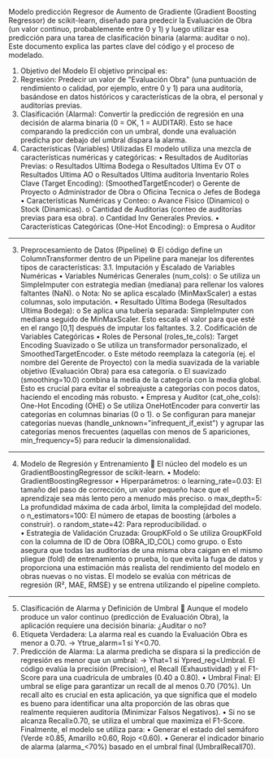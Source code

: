 Modelo predicción
Regresor de Aumento de Gradiente (Gradient Boosting Regressor) de scikit-learn, diseñado para predecir la Evaluación de Obra (un valor continuo, probablemente entre 0 y 1) y luego utilizar esa predicción para una tarea de clasificación binaria (alarma: auditar o no).
Este documento explica las partes clave del código y el proceso de modelado.
1. Objetivo del Modelo 
El objetivo principal es:
1.	Regresión: Predecir un valor de "Evaluación Obra" (una puntuación de rendimiento o calidad, por ejemplo, entre 0 y 1) para una auditoría, basándose en datos históricos y características de la obra, el personal y auditorías previas.
2.	Clasificación (Alarma): Convertir la predicción de regresión en una decisión de alarma binaria (0 = OK, 1 = AUDITAR). Esto se hace comparando la predicción con un umbral, donde una evaluación predicha por debajo del umbral dispara la alarma.
2. Características (Variables) Utilizadas 
El modelo utiliza una mezcla de características numéricas y categóricas:
•	Resultados de Auditorías Previas:
o	Resultados Ultima Bodega
o	Resultados Ultima Ev OT
o	Resultados Ultima AO
o	Resultados Ultima auditoria Inventario
Roles Clave (Target Encoding): (SmoothedTargetEncoder)
o	Gerente de Proyecto
o	Administrador de Obra
o	Oficina Tecnica
o	Jefes de Bodega
•	Características Numéricas y Conteo:
o	Avance Fisico (Dinamico)
o	Stock (Dinamicas).
o	Cantidad de Auditorias (conteo de auditorías previas para esa obra).
o	Cantidad Inv Generales Previos.
•	Características Categóricas (One-Hot Encoding):
o	Empresa
o	Auditor
________________________________________

3. Preprocesamiento de Datos (Pipeline) ⚙️
El código define un ColumnTransformer dentro de un Pipeline para manejar los diferentes tipos de características:
3.1. Imputación y Escalado de Variables Numéricas
•	Variables Numéricas Generales (num_cols):
o	Se utiliza un SimpleImputer con estrategia median (mediana) para rellenar los valores faltantes (NaN).
o	Nota: No se aplica escalado (MinMaxScaler) a estas columnas, solo imputación.
•	Resultado Última Bodega (Resultados Ultima Bodega):
o	Se aplica una tubería separada: SimpleImputer con mediana seguido de MinMaxScaler. Esto escala el valor para que esté en el rango [0,1] después de imputar los faltantes.
3.2. Codificación de Variables Categóricas
•	Roles de Personal (roles_te_cols): Target Encoding Suavizado
o	Se utiliza un transformador personalizado, el SmoothedTargetEncoder.
o	Este método reemplaza la categoría (ej. el nombre del Gerente de Proyecto) con la media suavizada de la variable objetivo (Evaluación Obra) para esa categoría.
o	El suavizado (smoothing=10.0) combina la media de la categoría con la media global. Esto es crucial para evitar el sobreajuste a categorías con pocos datos, haciendo el encoding más robusto.
•	Empresa y Auditor (cat_ohe_cols): One-Hot Encoding (OHE)
o	Se utiliza OneHotEncoder para convertir las categorías en columnas binarias (0 o 1).
o	Se configuran para manejar categorías nuevas (handle_unknown="infrequent_if_exist") y agrupar las categorías menos frecuentes (aquellas con menos de 5 apariciones, min_frequency=5) para reducir la dimensionalidad.
________________________________________
4. Modelo de Regresión y Entrenamiento 🧠
El núcleo del modelo es un GradientBoostingRegressor de scikit-learn.
•	Modelo: GradientBoostingRegressor
•	Hiperparámetros:
o	learning_rate=0.03: El tamaño del paso de corrección, un valor pequeño hace que el aprendizaje sea más lento pero a menudo más preciso.
o	max_depth=5: La profundidad máxima de cada árbol, limita la complejidad del modelo.
o	n_estimators=100: El número de etapas de boosting (árboles a construir).
o	random_state=42: Para reproducibilidad.
o	
•	Estrategia de Validación Cruzada: GroupKFold
o	Se utiliza GroupKFold con la columna de ID de Obra (OBRA_ID_COL) como grupo.
o	Esto asegura que todas las auditorías de una misma obra caigan en el mismo pliegue (fold) de entrenamiento o prueba, lo que evita la fuga de datos y proporciona una estimación más realista del rendimiento del modelo en obras nuevas o no vistas.
El modelo se evalúa con métricas de regresión (R², MAE, RMSE) y se entrena utilizando el pipeline completo.
________________________________________
5. Clasificación de Alarma y Definición de Umbral 🚨
Aunque el modelo produce un valor continuo (predicción de Evaluación Obra), la aplicación requiere una decisión binaria: ¿Auditar o no?
1.	Etiqueta Verdadera: La alarma real es cuando la Evaluación Obra es menor a 0.70. → Ytrue_alarm=1 si Y<0.70.
2.	Predicción de Alarma: La alarma predicha se dispara si la predicción de regresión es menor que un umbral: → Yhat=1 si Ypred_reg<Umbral.
El código evalúa la precisión (Precision), el Recall (Exhaustividad) y el F1-Score para una cuadrícula de umbrales (0.40 a 0.80).
•	Umbral Final: El umbral se elige para garantizar un recall de al menos 0.70 (70%). Un recall alto es crucial en esta aplicación, ya que significa que el modelo es bueno para identificar una alta proporción de las obras que realmente requieren auditoría (Minimizar Falsos Negativos).
•	Si no se alcanza Recall≥0.70, se utiliza el umbral que maximiza el F1-Score.
Finalmente, el modelo se utiliza para:
•	Generar el estado del semáforo (Verde ≥0.85, Amarillo ≥0.60, Rojo <0.60).
•	Generar el indicador binario de alarma (alarma_<70%) basado en el umbral final (UmbralRecall70).

